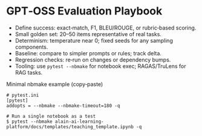 # GPT‑OSS Evaluation Playbook

- Define success: exact‑match, F1, BLEU/ROUGE, or rubric‑based scoring.
- Small golden set: 20–50 items representative of real tasks.
- Determinism: temperature near 0; fixed seeds for any sampling components.
- Baseline: compare to simpler prompts or rules; track delta.
- Regression checks: re‑run on changes or dependency bumps.
- Tooling: use `pytest --nbmake` for notebook exec; RAGAS/TruLens for RAG tasks.

Minimal nbmake example (copy‑paste)
```
# pytest.ini
[pytest]
addopts = --nbmake --nbmake-timeout=180 -q

# Run a single notebook as a test
$ pytest --nbmake alain-ai-learning-platform/docs/templates/teaching_template.ipynb -q
```
